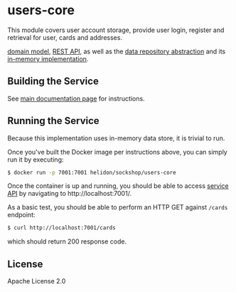 # users-core

This module covers user account storage, provide user login, register and 
retrieval for user, cards and addresses.

[domain model](./src/main/java/io/helidon/examples/sockshop/users/User.java), 
[REST API](./src/main/java/io/helidon/examples/sockshop/users/UserResource.java), as well as the
[data repository abstraction](./src/main/java/io/helidon/examples/sockshop/users/UserRepository.java) 
and its [in-memory implementation](./src/main/java/io/helidon/examples/sockshop/users/DefaultUserRepository.java).

## Building the Service

See [main documentation page](../README.md#building-the-service) for instructions.

## Running the Service

Because this implementation uses in-memory data store, it is trivial to run.

Once you've built the Docker image per instructions above, you can simply run it by executing:

```bash
$ docker run -p 7001:7001 helidon/sockshop/users-core
``` 

Once the container is up and running, you should be able to access [service API](../README.md#api) 
by navigating to http://localhost:7001/.

As a basic test, you should be able to perform an HTTP GET against `/cards` endpoint:

```bash
$ curl http://localhost:7001/cards
``` 
which should return 200 response code.

## License

Apache License 2.0
